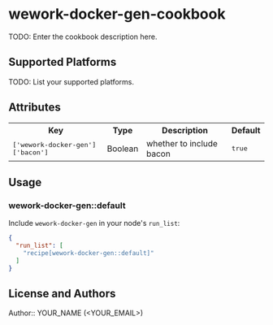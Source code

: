 # wework-docker-gen-cookbook

TODO: Enter the cookbook description here.

## Supported Platforms

TODO: List your supported platforms.

## Attributes

<table>
  <tr>
    <th>Key</th>
    <th>Type</th>
    <th>Description</th>
    <th>Default</th>
  </tr>
  <tr>
    <td><tt>['wework-docker-gen']['bacon']</tt></td>
    <td>Boolean</td>
    <td>whether to include bacon</td>
    <td><tt>true</tt></td>
  </tr>
</table>

## Usage

### wework-docker-gen::default

Include `wework-docker-gen` in your node's `run_list`:

```json
{
  "run_list": [
    "recipe[wework-docker-gen::default]"
  ]
}
```

## License and Authors

Author:: YOUR_NAME (<YOUR_EMAIL>)
